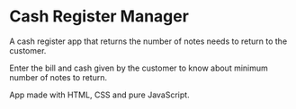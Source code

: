 # Cash Register Manager

A cash register app that returns the number of notes needs to return to the customer.

Enter the bill and cash given by the customer to know about minimum number of notes to return.

App made with HTML, CSS and pure JavaScript.
